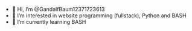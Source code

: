 - 👋 Hi, I’m @GandalfBaum12371723613
- 👀 I’m interested in website programming (fullstack), Python and BASH
- 🌱 I’m currently learning BASH

<!---
GandalfBaum12371723613/GandalfBaum12371723613 is a ✨ special ✨ repository because its `README.md` (this file) appears on your GitHub profile.
You can click the Preview link to take a look at your changes.
--->
